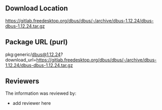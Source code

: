 ## Download Location

https://gitlab.freedesktop.org/dbus/dbus/-/archive/dbus-1.12.24/dbus-dbus-1.12.24.tar.gz

## Package URL (purl)

pkg:generic/dbus@1.12.24?download_url=https://gitlab.freedesktop.org/dbus/dbus/-/archive/dbus-1.12.24/dbus-dbus-1.12.24.tar.gz

## Reviewers

The information was reviewed by:

* add reviewer here
